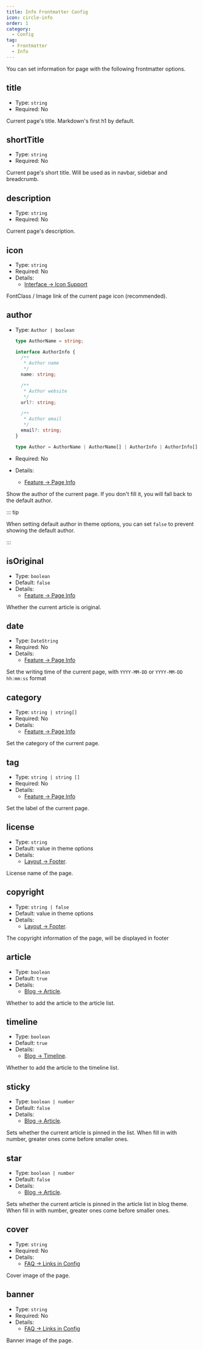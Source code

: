 ```yaml
---
title: Info Frontmatter Config
icon: circle-info
order: 1
category:
  - Config
tag:
  - Frontmatter
  - Info
---
```


You can set information for page with the following frontmatter options.

## title

- Type: `string`
- Required: No

Current page's title. Markdown's first h1 by default.

## shortTitle

- Type: `string`
- Required: No

Current page's short title. Will be used as in navbar, sidebar and breadcrumb.

## description

- Type: `string`
- Required: No

Current page's description.

## icon

- Type: `string`
- Required: No
- Details:
  - [Interface → Icon Support](../../guide/interface/icon.md)

FontClass / Image link of the current page icon (recommended).

## author

- Type: `Author | boolean`

  ```ts
  type AuthorName = string;

  interface AuthorInfo {
    /**
     * Author name
     */
    name: string;

    /**
     * Author website
     */
    url?: string;

    /**
     * Author email
     */
    email?: string;
  }

  type Author = AuthorName | AuthorName[] | AuthorInfo | AuthorInfo[];
  ```

- Required: No
- Details:
  - [Feature → Page Info](../../guide/feature/page-info.md#author)

Show the author of the current page. If you don't fill it, you will fall back to the default author.

::: tip

When setting default author in theme options, you can set `false` to prevent showing the default author.

:::

## isOriginal

- Type: `boolean`
- Default: `false`
- Details:
  - [Feature → Page Info](../../guide/feature/page-info.md#parameters)

Whether the current article is original.

## date

- Type: `DateString`
- Required: No
- Details:
  - [Feature → Page Info](../../guide/feature/page-info.md#writing-date)

Set the writing time of the current page, with `YYYY-MM-DD` or `YYYY-MM-DD hh:mm:ss` format

## category

- Type: `string | string[]`
- Required: No
- Details:
  - [Feature → Page Info](../../guide/feature/page-info.md#category-and-tags)

Set the category of the current page.

## tag

- Type: `string | string []`
- Required: No
- Details:
  - [Feature → Page Info](../../guide/feature/page-info.md#category-and-tags)

Set the label of the current page.

## license

- Type: `string`
- Default: value in theme options
- Details:
  - [Layout → Footer](../../guide/layout/footer.md#copyright-information).

License name of the page.

## copyright

- Type: `string | false`
- Default: value in theme options
- Details:
  - [Layout → Footer](../../guide/layout/footer.md#copyright-information).

The copyright information of the page, will be displayed in footer

## article

- Type: `boolean`
- Default: `true`
- Details:
  - [Blog → Article](../../guide/blog/article.md#article).

Whether to add the article to the article list.

## timeline

- Type: `boolean`
- Default: `true`
- Details:
  - [Blog → Timeline](../../guide/blog/timeline.md#excluding-articles).

Whether to add the article to the timeline list.

## sticky

- Type: `boolean | number`
- Default: `false`
- Details:
  - [Blog → Article](../../guide/blog/article.md#article).

Sets whether the current article is pinned in the list. When fill in with number, greater ones come before smaller ones.

## star

- Type: `boolean | number`
- Default: `false`
- Details:
  - [Blog → Article](../../guide/blog/article.md#star-articles).

Sets whether the current article is pinned in the article list in blog theme. When fill in with number, greater ones come before smaller ones.

## cover

- Type: `string`
- Required: No
- Details:
  - [FAQ → Links in Config](../../faq/common-question.md#links-in-config)

Cover image of the page.

## banner

- Type: `string`
- Required: No
- Details:
  - [FAQ → Links in Config](../../faq/common-question.md#links-in-config)

Banner image of the page.
